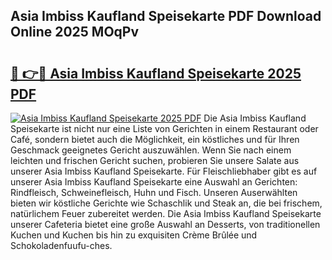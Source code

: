 ## Asia Imbiss Kaufland Speisekarte PDF Download Online 2025 MOqPv

# <h2><a href="http://gc892c.nevu.top/?p=Asia+Imbiss+Kaufland+Speisekarte">🔗 👉🔴 Asia Imbiss Kaufland Speisekarte 2025 PDF</a></h2>

[![Asia Imbiss Kaufland Speisekarte 2025 PDF](https://i.imgur.com/dBaPXMq.png)](http://gc892c.nevu.top/?p=Asia+Imbiss+Kaufland+Speisekarte)
Die Asia Imbiss Kaufland Speisekarte ist nicht nur eine Liste von Gerichten in einem Restaurant oder Café, sondern bietet auch die Möglichkeit, ein köstliches und für Ihren Geschmack geeignetes Gericht auszuwählen. Wenn Sie nach einem leichten und frischen Gericht suchen, probieren Sie unsere Salate aus unserer Asia Imbiss Kaufland Speisekarte. Für Fleischliebhaber gibt es auf unserer Asia Imbiss Kaufland Speisekarte eine Auswahl an Gerichten: Rindfleisch, Schweinefleisch, Huhn und Fisch. Unseren Auserwählten bieten wir köstliche Gerichte wie Schaschlik und Steak an, die bei frischem, natürlichem Feuer zubereitet werden. Die Asia Imbiss Kaufland Speisekarte unserer Cafeteria bietet eine große Auswahl an Desserts, von traditionellen Kuchen und Kuchen bis hin zu exquisiten Crème Brûlée und Schokoladenfuufu-ches.
